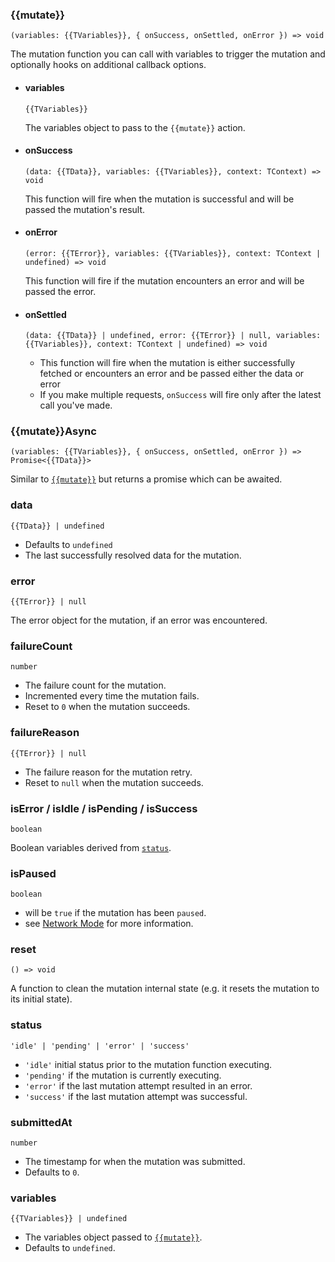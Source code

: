 ### {{mutate}}

`(variables: {{TVariables}}, { onSuccess, onSettled, onError }) => void`

The mutation function you can call with variables to trigger the mutation and optionally hooks on additional callback options.

- #### variables

  `{{TVariables}}`

  The variables object to pass to the <a :href="`/core/actions/${mutate}`">`{{mutate}}`</a> action.

- #### onSuccess

  `(data: {{TData}}, variables: {{TVariables}}, context: TContext) => void`

  This function will fire when the mutation is successful and will be passed the mutation's result.

- #### onError

  `(error: {{TError}}, variables: {{TVariables}}, context: TContext | undefined) => void`

  This function will fire if the mutation encounters an error and will be passed the error.

- #### onSettled

  `(data: {{TData}} | undefined, error: {{TError}} | null, variables: {{TVariables}}, context: TContext | undefined) => void`

  - This function will fire when the mutation is either successfully fetched or encounters an error and be passed either the data or error
  - If you make multiple requests, `onSuccess` will fire only after the latest call you've made.

### {{mutate}}Async

`(variables: {{TVariables}}, { onSuccess, onSettled, onError }) => Promise<{{TData}}>`

Similar to [`{{mutate}}`](#mutate) but returns a promise which can be awaited.

### data

`{{TData}} | undefined`

- Defaults to `undefined`
- The last successfully resolved data for the mutation.

### error

`{{TError}} | null`

The error object for the mutation, if an error was encountered.

### failureCount

`number`

- The failure count for the mutation.
- Incremented every time the mutation fails.
- Reset to `0` when the mutation succeeds.

### failureReason

`{{TError}} | null`

- The failure reason for the mutation retry.
- Reset to `null` when the mutation succeeds.

### isError / isIdle / isPending / isSuccess

`boolean`

Boolean variables derived from [`status`](#status).

### isPaused

`boolean`

- will be `true` if the mutation has been `paused`.
- see [Network Mode](https://tanstack.com/query/v5/docs/react/guides/network-mode) for more information.

### reset

`() => void`

A function to clean the mutation internal state (e.g. it resets the mutation to its initial state).

### status

`'idle' | 'pending' | 'error' | 'success'`

- `'idle'` initial status prior to the mutation function executing.
- `'pending'` if the mutation is currently executing.
- `'error'` if the last mutation attempt resulted in an error.
- `'success'` if the last mutation attempt was successful.

### submittedAt

`number`

- The timestamp for when the mutation was submitted.
- Defaults to `0`.

### variables

`{{TVariables}} | undefined`

- The variables object passed to [`{{mutate}}`](#mutate).
- Defaults to `undefined`.